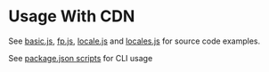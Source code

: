 # Usage With CDN

See [basic.js](./basic.js), [fp.js](./fp.js), [locale.js](./locale.js) and [locales.js](./locales.js) for source code examples.

See [package.json scripts](./package.json) for CLI usage
